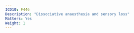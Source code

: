 ```yaml
---
ICD10: F446
Description: "Dissociative anaesthesia and sensory loss"
Matters: Yes
Weight: 1
---
```


